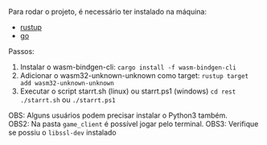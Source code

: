 Para rodar o projeto, é necessário ter instalado na máquina:

- [rustup](https://rustup.rs/)
- [go](https://go.dev/doc/install)

Passos:

1. Instalar o wasm-bindgen-cli:
    `cargo install -f wasm-bindgen-cli`
2. Adicionar o wasm32-unknown-unknown como target:
    `rustup target add wasm32-unknown-unknown`
3. Executar o script starrt.sh (linux) ou starrt.ps1 (windows)
    `cd rest`
    `./starrt.sh` ou `./starrt.ps1`

OBS: Alguns usuários podem precisar instalar o Python3 também.  
OBS2: Na pasta `game_client` é possível jogar pelo terminal.
OBS3: Verifique se possiu o `libssl-dev` instalado 
